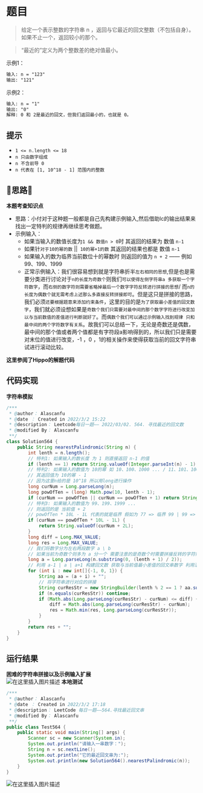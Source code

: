 # 题目
>给定一个表示整数的字符串 n ，返回与它最近的回文整数（不包括自身）。如果不止一个，返回较小的那个。

> “最近的”定义为两个整数差的绝对值最小。



示例1：
```txt
输入: n = "123"
输出: "121"
```
示例2：
```txt
输入: n = "1"
输出: "0"
解释: 0 和 2是最近的回文，但我们返回最小的，也就是 0。
```

## 提示
- `1 <= n.length <= 18`
- `n 只由数字组成`
- `n 不含前导 0`
- `n 代表在 [1, 10^18 - 1] 范围内的整数`

## 📝思路📝


**本题考查知识点**<br>

- 思路：小付对于这种题一般都是自己先构建示例输入,然后借助lc的输出结果来找出一定特判的规律再继续思考做题。
- 示例输入：
   - 如果当输入的数值长度为`1 && 数值n > 0`时 其返回的结果为 数值 `n-1`
   - 如果针`对于10的幂的数` ||` 10的幂+1的数` 其返回的结果也都是 数值 `n-1`
   - 如果输入的数为临界当前数位十的幂数时 则返回的值为 `n + 2` —— 例如 99、199、1999
   - 正常示例输入：我们很容易想到就是字符串折半`左右相同的思想`,但是也是需要分类进行讨论对于` n的长度为奇数个 `则我们`可以使得左侧字符串a 多获取一个字符数字`，而`右侧的数字符则需要省略掉最后一个数字字符反转进行拼接的思想`/ 而`n的长度为偶数个就无需考虑上述那么多直接反转拼接即可`。但是这只是拼接的思路，我们必须`还要根据题意来添加约束条件`，这里的目的是`为了获取最小差值的回文数字`，我们就必须设想如果是`奇数个我们只需要对最中间的那个数字字符进行改变加以与当前数值的差值进行判断就好了`。而`偶数个我们可以通过示例输入找到规律 只和最中间的两个字符数字有关系`。故我们可以总结一下，无论是奇数还是偶数，最中间的那个值或者两个值都是有字符段a影响得到的，所以我们只是需要对末位的值进行改变，-1 ，0 ，1的相关操作来使得获取当前的回文字符串 试进行滚动比较。

**这里参阅了Hippo的解题代码**<br>
 
## 代码实现<br>
**字符串模拟**<br>
```java
/***
 * @author： Alascanfu
 * @date ： Created in 2022/3/2 15:22
 * @description： Leetcode每日一题—— 2022/03/02. 564. 寻找最近的回文数
 * @modified By： Alascanfu
 **/
class Solution564 {
    public String nearestPalindromic(String n) {
        int lenth = n.length();
        // 特判1: 如果输入的数长度 为 1 则直接返回 n-1 的值
        if (lenth == 1) return String.valueOf(Integer.parseInt(n) - 1);
        // 特判2: 如果输入的数值为 10的幂 如 10、100、1000 ... / 11、101、1001 ...
        // 其返回值为 10的幂 - 1
        // 因为这里n给的是 10^18 所以用long进行操作
        long curNum = Long.parseLong(n);
        long powOfTen = (long) Math.pow(10, lenth - 1);
        if (curNum == powOfTen || curNum == powOfTen + 1) return String.valueOf(powOfTen - 1L);
        // 特判3: 如果输入的数值为 99、199、1999 ...
        // 则返回的是 当前值 + 2
        // powOfTen * 10L - 1L 代表的就是临界 假如为 77 => 临界 99 | 99 => 临界99
        if (curNum == powOfTen * 10L - 1L) {
            return String.valueOf(curNum + 2L);
        }
        long diff = Long.MAX_VALUE;
        long res = Long.MAX_VALUE;
        // 我们将数字分为左右两段数字 a \ b
        // 如果当前为奇数个则多为 a 分一个 需要注意的是奇数个时需要拼接反转的字符需要忽略a段的最后一个数字
        long a = Long.parseLong(n.substring(0, (lenth + 1) / 2));
        // 利用 a-1 | a | a+1 构建回文数 获取与当前值最小差值的回文串数字 利用滚动变量diff、res分别记录差值和结果
        for (int i : new int[]{-1, 0, 1}) {
            String aa = (a + i) + "";
            // 将字符串进行对应的拼接
            String curResStr = new StringBuilder(lenth % 2 == 1 ? aa.substring(0, aa.length() - 1) : aa).reverse().insert(0, aa).toString();
            if (n.equals(curResStr)) continue;
            if (Math.abs(Long.parseLong(curResStr) - curNum) <= diff) {
                diff = Math.abs(Long.parseLong(curResStr) - curNum);
                res = Math.min(res, Long.parseLong(curResStr));
            }
        }
        return res + "";
    }
}
```

## 运行结果<br>
**困难的字符串拼接以及示例输入扩展**<br>
![在这里插入图片描述](https://img-blog.csdnimg.cn/bb4c5601de934ef5a613a4f0c149b4ce.png?x-oss-process=image/watermark,type_d3F5LXplbmhlaQ,shadow_50,text_Q1NETiBA54y_5bCP5LuY,size_20,color_FFFFFF,t_70,g_se,x_16)
**本地测试**<br>
```java
/***
 * @author： Alascanfu
 * @date ： Created in 2022/3/2 17:18
 * @description： LeetCode 每日一题——564.寻找最近回文串
 * @modified By： Alascanfu
 **/
public class Test564 {
    public static void main(String[] args) {
        Scanner sc = new Scanner(System.in);
        System.out.println("请输入一串数字：");
        String n = sc.nextLine();
        System.out.println("它的最近回文串为:");
        System.out.println(new Solution564().nearestPalindromic(n));
    }
}
```

![在这里插入图片描述](https://img-blog.csdnimg.cn/3b1fcd2340ba4f7ea8c0476cec761eca.png?x-oss-process=image/watermark,type_d3F5LXplbmhlaQ,shadow_50,text_Q1NETiBA54y_5bCP5LuY,size_20,color_FFFFFF,t_70,g_se,x_16)
